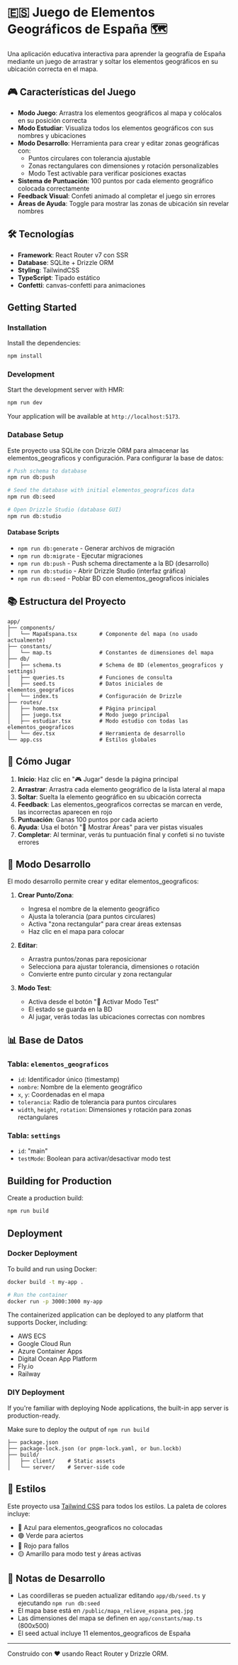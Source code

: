 # 🇪🇸 Juego de Elementos Geográficos de España 🗺️

Una aplicación educativa interactiva para aprender la geografía de España mediante un juego de arrastrar y soltar los elementos geográficos en su ubicación correcta en el mapa.

## 🎮 Características del Juego

- **Modo Juego**: Arrastra los elementos geográficos al mapa y colócalos en su posición correcta
- **Modo Estudiar**: Visualiza todos los elementos geográficos con sus nombres y ubicaciones
- **Modo Desarrollo**: Herramienta para crear y editar zonas geográficas con:
  - Puntos circulares con tolerancia ajustable
  - Zonas rectangulares con dimensiones y rotación personalizables
  - Modo Test activable para verificar posiciones exactas
- **Sistema de Puntuación**: 100 puntos por cada elemento geográfico colocada correctamente
- **Feedback Visual**: Confeti animado al completar el juego sin errores
- **Áreas de Ayuda**: Toggle para mostrar las zonas de ubicación sin revelar nombres

## 🛠️ Tecnologías

- **Framework**: React Router v7 con SSR
- **Database**: SQLite + Drizzle ORM
- **Styling**: TailwindCSS
- **TypeScript**: Tipado estático
- **Confetti**: canvas-confetti para animaciones

## Getting Started

### Installation

Install the dependencies:

```bash
npm install
```

### Development

Start the development server with HMR:

```bash
npm run dev
```

Your application will be available at `http://localhost:5173`.

### Database Setup

Este proyecto usa SQLite con Drizzle ORM para almacenar las elementos_geograficos y configuración. Para configurar la base de datos:

```bash
# Push schema to database
npm run db:push

# Seed the database with initial elementos_geograficos data
npm run db:seed

# Open Drizzle Studio (database GUI)
npm run db:studio
```

#### Database Scripts

- `npm run db:generate` - Generar archivos de migración
- `npm run db:migrate` - Ejecutar migraciones
- `npm run db:push` - Push schema directamente a la BD (desarrollo)
- `npm run db:studio` - Abrir Drizzle Studio (interfaz gráfica)
- `npm run db:seed` - Poblar BD con elementos_geograficos iniciales

## 📚 Estructura del Proyecto

```
app/
├── components/
│   └── MapaEspana.tsx       # Componente del mapa (no usado actualmente)
├── constants/
│   └── map.ts               # Constantes de dimensiones del mapa
├── db/
│   ├── schema.ts            # Schema de BD (elementos_geograficos y settings)
│   ├── queries.ts           # Funciones de consulta
│   ├── seed.ts              # Datos iniciales de elementos_geograficos
│   └── index.ts             # Configuración de Drizzle
├── routes/
│   ├── home.tsx             # Página principal
│   ├── juego.tsx            # Modo juego principal
│   ├── estudiar.tsx         # Modo estudio con todas las elementos_geograficos
│   └── dev.tsx              # Herramienta de desarrollo
└── app.css                  # Estilos globales
```

## 🎯 Cómo Jugar

1. **Inicio**: Haz clic en "🎮 Jugar" desde la página principal
2. **Arrastrar**: Arrastra cada elemento geográfico de la lista lateral al mapa
3. **Soltar**: Suelta la elemento geográfico en su ubicación correcta
4. **Feedback**: Las elementos_geograficos correctas se marcan en verde, las incorrectas aparecen en rojo
5. **Puntuación**: Ganas 100 puntos por cada acierto
6. **Ayuda**: Usa el botón "📍 Mostrar Áreas" para ver pistas visuales
7. **Completar**: Al terminar, verás tu puntuación final y confeti si no tuviste errores

## 🔧 Modo Desarrollo

El modo desarrollo permite crear y editar elementos_geograficos:

1. **Crear Punto/Zona**: 
   - Ingresa el nombre de la elemento geográfico
   - Ajusta la tolerancia (para puntos circulares)
   - Activa "zona rectangular" para crear áreas extensas
   - Haz clic en el mapa para colocar

2. **Editar**:
   - Arrastra puntos/zonas para reposicionar
   - Selecciona para ajustar tolerancia, dimensiones o rotación
   - Convierte entre punto circular y zona rectangular

3. **Modo Test**:
   - Activa desde el botón "🧪 Activar Modo Test"
   - El estado se guarda en la BD
   - Al jugar, verás todas las ubicaciones correctas con nombres

## 📊 Base de Datos

### Tabla: `elementos_geograficos`
- `id`: Identificador único (timestamp)
- `nombre`: Nombre de la elemento geográfico
- `x`, `y`: Coordenadas en el mapa
- `tolerancia`: Radio de tolerancia para puntos circulares
- `width`, `height`, `rotation`: Dimensiones y rotación para zonas rectangulares

### Tabla: `settings`
- `id`: "main"
- `testMode`: Boolean para activar/desactivar modo test

## Building for Production

Create a production build:

```bash
npm run build
```

## Deployment

### Docker Deployment

To build and run using Docker:

```bash
docker build -t my-app .

# Run the container
docker run -p 3000:3000 my-app
```

The containerized application can be deployed to any platform that supports Docker, including:

- AWS ECS
- Google Cloud Run
- Azure Container Apps
- Digital Ocean App Platform
- Fly.io
- Railway

### DIY Deployment

If you're familiar with deploying Node applications, the built-in app server is production-ready.

Make sure to deploy the output of `npm run build`

```
├── package.json
├── package-lock.json (or pnpm-lock.yaml, or bun.lockb)
├── build/
│   ├── client/    # Static assets
│   └── server/    # Server-side code
```

## 🎨 Estilos

Este proyecto usa [Tailwind CSS](https://tailwindcss.com/) para todos los estilos. La paleta de colores incluye:
- 🔵 Azul para elementos_geograficos no colocadas
- 🟢 Verde para aciertos
- 🔴 Rojo para fallos
- 🟡 Amarillo para modo test y áreas activas

## 📝 Notas de Desarrollo

- Las coordilleras se pueden actualizar editando `app/db/seed.ts` y ejecutando `npm run db:seed`
- El mapa base está en `/public/mapa_relieve_espana_peq.jpg`
- Las dimensiones del mapa se definen en `app/constants/map.ts` (800x500)
- El seed actual incluye 11 elementos_geograficos de España

---

Construido con ❤️ usando React Router y Drizzle ORM.
